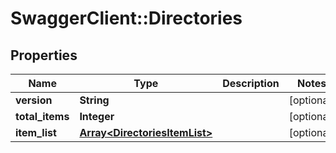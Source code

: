 # SwaggerClient::Directories

## Properties
Name | Type | Description | Notes
------------ | ------------- | ------------- | -------------
**version** | **String** |  | [optional] 
**total_items** | **Integer** |  | [optional] 
**item_list** | [**Array&lt;DirectoriesItemList&gt;**](DirectoriesItemList.md) |  | [optional] 


